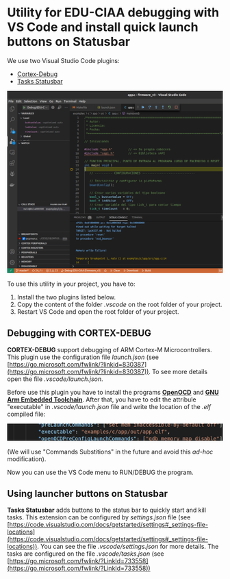 # Utility for EDU-CIAA debugging with VS Code and install quick launch buttons on Statusbar

We use two Visual Studio Code plugins:

* [Cortex-Debug](https://marketplace.visualstudio.com/items?itemName=marus25.cortex-debug)
* [Tasks Statusbar](https://marketplace.visualstudio.com/items?itemName=hediet.tasks-statusbar)

![VSCode debugging](images/vs-code-debug.png)

To use this utility in your project, you have to: 

1. Install the two plugins listed below.
2. Copy the content of the folder *.vscode* on the root folder of your project.
3. Restart VS Code and open the root folder of your project.

## Debugging with CORTEX-DEBUG

**CORTEX-DEBUG** support debugging of ARM Cortex-M Microcontrollers. This plugin use the configuration file *launch.json* (see [https://go.microsoft.com/fwlink/?linkid=830387](https://go.microsoft.com/fwlink/?linkid=830387)). To see more details open the file *.vscode/launch.json*.

Before use this plugin you have to install the programs [**OpenOCD**](http://openocd.org/) and [**GNU Arm Embedded Toolchain**](https://developer.arm.com/tools-and-software/open-source-software/developer-tools/gnu-toolchain/gnu-rm/downloads). After that, you have to edit the attribule "executable" in *.vscode/launch.json* file and write the  location of the *.elf* compiled file:

![launch.json executable](images/executable.png)

(We will use "Commands Substitions" in the future and avoid this *ad-hoc* modification).

Now you can use the VS Code menu to RUN/DEBUG the program.

## Using launcher buttons on Statusbar

**Tasks Statusbar** adds buttons to the status bar to quickly start and kill tasks. This extension can be configured by *settings.json* file (see [https://code.visualstudio.com/docs/getstarted/settings#_settings-file-locations](https://code.visualstudio.com/docs/getstarted/settings#_settings-file-locations)). You can see the file *.vscode/settings.json* for more details. 
The tasks are configured on the file *.vscode/tasks.json* (see [https://go.microsoft.com/fwlink/?LinkId=733558](https://go.microsoft.com/fwlink/?LinkId=733558))